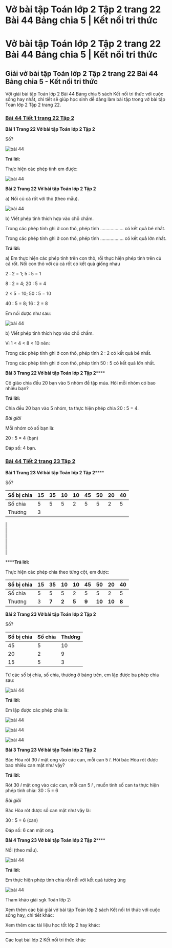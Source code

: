 # Vở bài tập Toán lớp 2 Tập 2 trang 22 Bài 44 Bảng chia 5 | Kết nối tri thức

# Vở bài tập Toán lớp 2 Tập 2 trang 22 Bài 44 Bảng chia 5 | Kết nối tri thức

## Giải vở bài tập Toán lớp 2 Tập 2 trang 22 Bài 44 Bảng chia 5 - Kết nối tri thức

Với giải bài tập Toán lớp 2 Bài 44 Bảng chia 5 sách Kết nối tri thức với cuộc sống hay nhất, chi tiết sẽ giúp học sinh dễ dàng làm bài tập trong vở bài tập Toán lớp 2 Tập 2 trang 22.

### [**Bài 44 Tiết 1 trang 22 Tập 2**](https://vietjack.com/vbt-toan-2-kn/bai-44-tiet-1-trang-22-tap-2.jsp)

**Bài 1 Trang 22 Vở bài tập Toán lớp 2 Tập 2**

Số?

![bài 44](https://vietjack.com/vbt-toan-2-kn/images/bai-44-bang-chia-5-39011.png)

**Trả lời:**

Thực hiện các phép tính em được:

![bài 44](https://vietjack.com/vbt-toan-2-kn/images/bai-44-bang-chia-5-39007.png)

**Bài 2 Trang 22 Vở bài tập Toán lớp 2 Tập 2**

a) Nối củ cà rốt với thỏ (theo mẫu).

![bài 44](https://vietjack.com/vbt-toan-2-kn/images/bai-44-bang-chia-5-39016.png)

b) Viết phép tính thích hợp vào chỗ chấm.

Trong các phép tính ghi ở con thỏ, phép tính ……………… có kết quả bé nhất.

Trong các phép tính ghi ở con thỏ, phép tính ……………… có kết quả lớn nhất.

**Trả lời:**

a) Em thực hiện các phép tính trên con thỏ, rồi thực hiện phép tính trên củ cả rốt. Nối con thỏ với củ cà rốt có kết quả giống nhau

2 : 2 = 1; 5 : 5 = 1

8 : 2 = 4; 20 : 5 = 4

2 × 5 = 10; 50 : 5 = 10

40 : 5 = 8; 16 : 2 = 8

Em nối được như sau: 

![bài 44](https://vietjack.com/vbt-toan-2-kn/images/bai-44-bang-chia-5-39013.png)

b) Viết phép tính thích hợp vào chỗ chấm.

Vì 1 < 4 < 8 < 10 nên:

Trong các phép tính ghi ở con thỏ, phép tính 2 : 2 có kết quả bé nhất.

Trong các phép tính ghi ở con thỏ, phép tính 50 : 5 có kết quả lớn nhất.

**Bài 3 Trang 22 Vở bài tập Toán lớp 2 Tập 2******

Cô giáo chia đều 20 bạn vào 5 nhóm để tập múa. Hỏi mỗi nhóm có bao nhiêu bạn?

**Trả lời:**

Chia đều 20 bạn vào 5 nhóm, ta thực hiện phép chia 20 : 5 = 4.

_Bài giải_

Mỗi nhóm có số bạn là:

20 : 5 = 4 (bạn)

Đáp số: 4 bạn.

### [**Bài 44 Tiết 2 trang 23 Tập 2**](https://vietjack.com/vbt-toan-2-kn/bai-44-tiet-2-trang-23-tap-2.jsp)

**Bài 1 Trang 23 Vở bài tập Toán lớp 2 Tập 2******

Số?

Số bị chia | 15 | 35 | 10 | 10 | 45 | 50 | 20 | 40  
---|---|---|---|---|---|---|---|---  
Số chia | 5 | 5 | 5 | 2 | 5 | 5 | 2 | 5  
Thương | 3 |   
|   
|   
|   
|   
|   
|   
  
  
******Trả lời:**

Thực hiện các phép chia theo từng cột, em được:

Số bị chia | 15 | 35 | 10 | 10 | 45 | 50 | 20 | 40  
---|---|---|---|---|---|---|---|---  
Số chia | 5 | 5 | 5 | 2 | 5 | 5 | 2 | 5  
Thương | 3 | **7** | **2** | **5** | **9** | **10** | **10** | **8**  
  
**Bài 2 Trang 23 Vở bài tập Toán lớp 2 Tập 2**

Số?

Số bị chia | Số chia | Thương  
---|---|---  
45 | 5 | 10  
20 | 2 | 9  
15 | 5 | 3  
  
Từ các số bị chia, số chia, thương ở bảng trên, em lập được ba phép chia sau:

![bài 44](https://vietjack.com/vbt-toan-2-kn/images/bai-44-bang-chia-5-39012.png)

**Trả lời:**

Em lập được các phép chia là: 

![bài 44](https://vietjack.com/vbt-toan-2-kn/images/bai-44-bang-chia-5-39008.png)

![bài 44](https://vietjack.com/vbt-toan-2-kn/images/bai-44-bang-chia-5-39010.png)

![bài 44](https://vietjack.com/vbt-toan-2-kn/images/bai-44-bang-chia-5-39009.png)

**Bài 3 Trang 23 Vở bài tập Toán lớp 2 Tập 2**

Bác Hòa rót 30 _l_ mật ong vào các can, mỗi can 5 _l_. Hỏi bác Hòa rót được bao nhiêu can mật như vậy?

**Trả lời:**

Rót 30 _l_ mật ong vào các can, mỗi can 5 _l_ , muốn tính số can ta thực hiện phép tính chia: 30 : 5 = 6

_Bài giải_

Bác Hòa rót được số can mật như vậy là:

30 : 5 = 6 (can)

Đáp số: 6 can mật ong.

**Bài 4 Trang 23 Vở bài tập Toán lớp 2 Tập 2******

Nối (theo mẫu).

![bài 44](https://vietjack.com/vbt-toan-2-kn/images/bai-44-bang-chia-5-39015.png)

**Trả lời:**

Em thực hiện phép tính chia rồi nối với kết quả tương ứng

![bài 44](https://vietjack.com/vbt-toan-2-kn/images/bai-44-bang-chia-5-39014.png)

Tham khảo giải sgk Toán lớp 2:

Xem thêm các bài giải vở bài tập Toán lớp 2 sách Kết nối tri thức với cuộc sống hay, chi tiết khác:

Xem thêm các tài liệu học tốt lớp 2 hay khác:

* * *

Các loạt bài lớp 2 Kết nối tri thức khác
